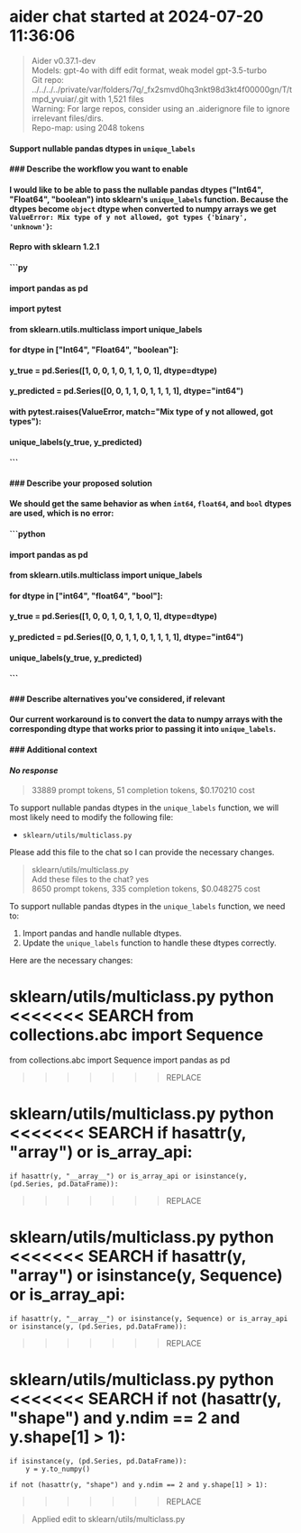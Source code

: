 
# aider chat started at 2024-07-20 11:36:06

> Aider v0.37.1-dev  
> Models: gpt-4o with diff edit format, weak model gpt-3.5-turbo  
> Git repo: ../../../../private/var/folders/7q/_fx2smvd0hq3nkt98d3kt4f00000gn/T/tmpd_yvuiar/.git with 1,521 files  
> Warning: For large repos, consider using an .aiderignore file to ignore irrelevant files/dirs.  
> Repo-map: using 2048 tokens  

#### Support nullable pandas dtypes in `unique_labels`  
#### ### Describe the workflow you want to enable  
####   
#### I would like to be able to pass the nullable pandas dtypes ("Int64", "Float64", "boolean") into sklearn's `unique_labels` function. Because the dtypes become `object` dtype when converted to numpy arrays we get `ValueError: Mix type of y not allowed, got types {'binary', 'unknown'}`:  
####   
#### Repro with sklearn 1.2.1  
#### ```py   
####     import pandas as pd  
####     import pytest  
####     from sklearn.utils.multiclass import unique_labels  
####       
####     for dtype in ["Int64", "Float64", "boolean"]:  
####         y_true = pd.Series([1, 0, 0, 1, 0, 1, 1, 0, 1], dtype=dtype)  
####         y_predicted = pd.Series([0, 0, 1, 1, 0, 1, 1, 1, 1], dtype="int64")  
####   
####         with pytest.raises(ValueError, match="Mix type of y not allowed, got types"):  
####             unique_labels(y_true, y_predicted)  
#### ```  
####   
#### ### Describe your proposed solution  
####   
#### We should get the same behavior as when `int64`, `float64`, and `bool` dtypes are used, which is no error:    
####   
#### ```python  
####     import pandas as pd  
####     from sklearn.utils.multiclass import unique_labels  
####       
####     for dtype in ["int64", "float64", "bool"]:  
####         y_true = pd.Series([1, 0, 0, 1, 0, 1, 1, 0, 1], dtype=dtype)  
####         y_predicted = pd.Series([0, 0, 1, 1, 0, 1, 1, 1, 1], dtype="int64")  
####   
####         unique_labels(y_true, y_predicted)  
#### ```  
####   
#### ### Describe alternatives you've considered, if relevant  
####   
#### Our current workaround is to convert the data to numpy arrays with the corresponding dtype that works prior to passing it into `unique_labels`.  
####   
#### ### Additional context  
####   
#### _No response_  
> 33889 prompt tokens, 51 completion tokens, $0.170210 cost  

To support nullable pandas dtypes in the `unique_labels` function, we will most likely need to modify the following file:

- `sklearn/utils/multiclass.py`

Please add this file to the chat so I can provide the necessary changes.

> sklearn/utils/multiclass.py  
> Add these files to the chat? yes  
> 8650 prompt tokens, 335 completion tokens, $0.048275 cost  

To support nullable pandas dtypes in the `unique_labels` function, we need to:

1. Import pandas and handle nullable dtypes.
2. Update the `unique_labels` function to handle these dtypes correctly.

Here are the necessary changes:

sklearn/utils/multiclass.py
<source>python
<<<<<<< SEARCH
from collections.abc import Sequence
=======
from collections.abc import Sequence
import pandas as pd
>>>>>>> REPLACE
</source>

sklearn/utils/multiclass.py
<source>python
<<<<<<< SEARCH
    if hasattr(y, "__array__") or is_array_api:
=======
    if hasattr(y, "__array__") or is_array_api or isinstance(y, (pd.Series, pd.DataFrame)):
>>>>>>> REPLACE
</source>

sklearn/utils/multiclass.py
<source>python
<<<<<<< SEARCH
    if hasattr(y, "__array__") or isinstance(y, Sequence) or is_array_api:
=======
    if hasattr(y, "__array__") or isinstance(y, Sequence) or is_array_api or isinstance(y, (pd.Series, pd.DataFrame)):
>>>>>>> REPLACE
</source>

sklearn/utils/multiclass.py
<source>python
<<<<<<< SEARCH
    if not (hasattr(y, "shape") and y.ndim == 2 and y.shape[1] > 1):
=======
    if isinstance(y, (pd.Series, pd.DataFrame)):
        y = y.to_numpy()

    if not (hasattr(y, "shape") and y.ndim == 2 and y.shape[1] > 1):
>>>>>>> REPLACE
</source>

> Applied edit to sklearn/utils/multiclass.py  
